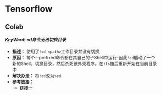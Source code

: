 # Tensorflow



## Colab

#### *KeyWord: cd命令无法切换目录*

- **描述：** 使用了`!cd <path>`工作目录并没有切换
- **原因：** 每个`!`-prefixed命令都在其自己的子Shell中运行-因此`!cd`启动了一个新的Shell，切换目录，然后杀死该外壳程序。在`!ls`随后重新开始在当前目录中
- **解决办法：** 将`!cd`改为`%cd`
- **参考链接：**
  - [链接一](https://qastack.cn/programming/48298146/changing-directory-in-google-colab-breaking-out-of-the-python-interpreter)







